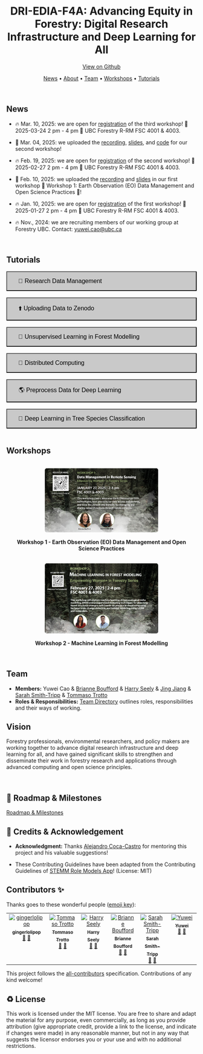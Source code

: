 <h1 style="text-align:center;">
  DRI-EDIA-F4A: Advancing Equity in Forestry: Digital Research Infrastructure and Deep Learning for All
</h1>

<p align="center">
<a href="https://github.com/yuwei-cao-git/DRI-EDIA-F4A">View on Github</a>
</p>

<p align="center">
  <a href="#news">News</a> •
  <a href="#vision">About</a> •
  <a href="#team">Team</a> •
  <a href="#workshops">Workshops</a> •
  <a href="#tutorials">Tutorials</a>
</p>

<br>

<div id="news"></div>

## News
-  🔥 Mar. 10, 2025: we are open for [registration](https://ubc.ca1.qualtrics.com/jfe/form/SV_0TEE9rR6BKyiuou) of the third workshop! 📆 2025-03-24 2 pm - 4 pm 📍 UBC Forestry R-RM FSC 4001 & 4003.

-  🎉 Mar. 04, 2025: we uploaded the [recording](https://youtu.be/ak4Y0czZn2w), [slides](./reports/workshops/workshop-2/README.md), and [code](./src/workshop2/README.md) for our second workshop!

-  🔥 Feb. 19, 2025: we are open for [registration]([https://ubc.ca1.qualtrics.com/jfe/form/SV_dnWsUSt5200JECa]) of the second workshop! 📆 2025-02-27 2 pm - 4 pm 📍 UBC Forestry R-RM FSC 4001 & 4003.

-  🎉 Feb. 10, 2025: we uploaded the [recording](https://lnkd.in/dTnGpGDu) and [slides](https://doi.org/10.5281/zenodo.14624629) in our first workshop 🌟 Workshop 1: Earth Observation (EO) Data Management and Open Science Practices 🌟! 

-  🔥 Jan. 10, 2025: we are open for [registration](https://ubc.ca1.qualtrics.com/jfe/form/SV_dnWsUSt5200JECa) of the first workshop! 📆 2025-01-27 2 pm - 4 pm 📍 UBC Forestry R-RM FSC 4001 & 4003.

-  🔥 Nov., 2024: we are recruiting members of our working group at Forestry UBC. Contact: yuwei.cao@ubc.ca 

<br>

<div id="tutorials"></div>

## Tutorials

<div style="text-align: left;">
  <a href="https://doi.org/10.5281/zenodo.14624629" style="text-decoration: none;">
    <button style="background-color: rgb(201, 201, 201); color: black; padding: 15px 30px; border: 1px solidrgba(165, 37, 8, 0.66); border-radius: 1px; cursor: pointer; width: 100%; text-align: left; font-size: 16px;">
      📄 Research Data Management
    </button>
  </a>
  <br><br>

  <a href="https://yuwei-cao-git.github.io/DRI-EDIA-F4A/reports/workshops/workshop-1/UploadingZenodo.html" style="text-decoration: none;">
    <button style="background-color: rgb(201, 201, 201); color: black; padding: 15px 30px; border: 1px solidrgba(165, 37, 8, 0.66); border-radius: 1px; cursor: pointer; width: 100%; text-align: left; font-size: 16px;">
      ⬆️ Uploading Data to Zenodo
    </button>
  </a>
  <br><br>

  <a href="https://yuwei-cao-git.github.io/DRI-EDIA-F4A/src/workshop2/python/html/unsupervised_learning.html" style="text-decoration: none;">
    <button style="background-color: rgb(201, 201, 201); color: black; padding: 15px 30px; border: 1px solidrgba(165, 37, 8, 0.66); border-radius: 1px; cursor: pointer; width: 100%; text-align: left; font-size: 16px;">
      🤖 Unsupervised Learning in Forest Modelling
    </button>
  </a>
  <br><br>

  <a href="https://yuwei-cao-git.github.io/DRI-EDIA-F4A/src/workshop2/python/html/distributed.html" style="text-decoration: none;">
    <button style="background-color: rgb(201, 201, 201); color: black; padding: 15px 30px; border: 1px solidrgba(165, 37, 8, 0.66); border-radius: 1px; cursor: pointer; width: 100%; text-align: left; font-size: 16px;">
      🔗 Distributed Computing
    </button>
  </a>
  <br><br>

  <a href="https://yuwei-cao-git.github.io/DRI-EDIA-F4A/src/tree_species_classification/preprocess_data.html" style="text-decoration: none;">
    <button style="background-color: rgb(201, 201, 201); color: black; padding: 15px 30px; border: 1px solidrgba(165, 37, 8, 0.66); border-radius: 1px; cursor: pointer; width: 100%; text-align: left; font-size: 16px;">
      🌎 Preprocess Data for Deep Learning
    </button>
  </a>
  <br><br>
  <a href="https://yuwei-cao-git.github.io/DRI-EDIA-F4A/src/tree_species_classification/tree_species_classification.html" style="text-decoration: none;">
    <button style="background-color: rgb(201, 201, 201); color: black; padding: 15px 30px; border: 1px solidrgba(165, 37, 8, 0.66); border-radius: 1px; cursor: pointer; width: 100%; text-align: left; font-size: 16px;">
      🌲 Deep Learning in Tree Species Classification
    </button>
  </a>
</div>

<br>

<div id="workshops"></div>

## Workshops
<br>

<div style="text-align: center;">
  <a href="https://youtu.be/QRvA-ZVUWdM&t=1s" target="_blank" title="Click to watch on YouTube">
    <img src="./reports/figures/workshop1_tv.jpg" alt="Workshop Thumbnail" style="width: 300px; height: auto; border-radius: 5px;">
  </a>
  <br>
  <p><strong>Workshop 1 - Earth Observation (EO) Data Management and Open Science Practices</strong></p>
</div>

<br>

<div style="text-align: center;">
  <a href="https://www.youtube.com/watch?v=ak4Y0czZn2w&t=5s" target="_blank" title="Click to watch on YouTube">
    <img src="./reports/figures/workshop2-tv.jpg" alt="Workshop Thumbnail" style="width: 300px; height: auto; border-radius: 5px;">
  </a>
  <br>
  <p><strong>Workshop 2 - Machine Learning in Forest Modelling</strong></p>
</div>

<br>
<div id="team"></div>

## Team

- **Members:** Yuwei Cao & [Brianne Boufford](https://github.com/brianneboufford) & [Harry Seely](https://github.com/harryseely) & [Jing Jiang](https://jingjiangmodels.github.io/) & [Sarah Smith-Tripp](https://sarahsmithtripp.github.io/) & [Tommaso Trotto](https://github.com/ttrotto) 
- **Roles & Responsibilities:** [Team Directory](./MeetTheTeam.md) outlines roles, responsibilities and their ways of working.



<div id="vision"></div>

## Vision

Forestry professionals, environmental researchers, and policy makers are working together to advance digital research infrastructure and deep learning for all, and have gained significant skills to strengthen and disseminate their work in forestry research and applications through advanced computing and open science principles.

<br>

<div id="roadmap"></div>

## 🎯 Roadmap & Milestones

[Roadmap & Milestones](../../issues/3)


<div id="ack"></div>

## 🤝 Credits & Acknowledgement

- **Acknowledgment:** Thanks [Alejandro Coca-Castro](https://github.com/acocac) for mentoring this project and his valuable suggestions!

- These Contributing Guidelines have been adapted from the Contributing Guidelines of [STEMM Role Models App](https://github.com/KirstieJane/STEMMRoleModels/tree/gh-pages)! (License: MIT)

<div id="contributors"></div>

## Contributors ✨

Thanks goes to these wonderful people ([emoji key](https://allcontributors.org/docs/en/emoji-key)):
<!-- ALL-CONTRIBUTORS-LIST:START - Do not remove or modify this section -->
<!-- prettier-ignore-start -->
<!-- markdownlint-disable -->
<table>
  <tbody>
    <tr>
      <td align="center" valign="top" width="14.28%"><a href="https://github.com/gingerlolipop"><img src="https://avatars.githubusercontent.com/u/13397637?v=4?s=100" width="100px;" alt="gingerlolipop"/><br /><sub><b>gingerlolipop</b></sub></a><br /><a href="#design-gingerlolipop" title="Design">🎨</a> <a href="https://github.com/yuwei-cao-git/DRI-EDIA-F4A/commits?author=gingerlolipop" title="Documentation">📖</a></td>
      <td align="center" valign="top" width="14.28%"><a href="https://github.com/ttrotto"><img src="https://avatars.githubusercontent.com/u/58608112?v=4?s=100" width="100px;" alt="Tommaso Trotto"/><br /><sub><b>Tommaso Trotto</b></sub></a><br /><a href="#design-ttrotto" title="Design">🎨</a> <a href="https://github.com/yuwei-cao-git/DRI-EDIA-F4A/commits?author=ttrotto" title="Documentation">📖</a></td>
      <td align="center" valign="top" width="14.28%"><a href="https://harryseely.github.io"><img src="https://avatars.githubusercontent.com/u/96886876?v=4?s=100" width="100px;" alt="Harry Seely"/><br /><sub><b>Harry Seely</b></sub></a><br /><a href="#design-harryseely" title="Design">🎨</a> <a href="https://github.com/yuwei-cao-git/DRI-EDIA-F4A/commits?author=harryseely" title="Documentation">📖</a></td>
      <td align="center" valign="top" width="14.28%"><a href="https://github.com/brianneboufford"><img src="https://avatars.githubusercontent.com/u/97699574?v=4?s=100" width="100px;" alt="Brianne Boufford "/><br /><sub><b>Brianne Boufford </b></sub></a><br /><a href="#design-brianneboufford" title="Design">🎨</a> <a href="https://github.com/yuwei-cao-git/DRI-EDIA-F4A/commits?author=brianneboufford" title="Documentation">📖</a></td>
      <td align="center" valign="top" width="14.28%"><a href="https://sarahsmithtripp.github.io/"><img src="https://avatars.githubusercontent.com/u/60204895?v=4?s=100" width="100px;" alt="Sarah Smith-Tripp"/><br /><sub><b>Sarah Smith-Tripp</b></sub></a><br /><a href="#design-sarahsmithtripp" title="Design">🎨</a> <a href="https://github.com/yuwei-cao-git/DRI-EDIA-F4A/commits?author=sarahsmithtripp" title="Documentation">📖</a></td>
      <td align="center" valign="top" width="14.28%"><a href="https://github.com/yuwei-cao-git"><img src="https://avatars.githubusercontent.com/u/8380284?v=4?s=100" width="100px;" alt="Yuwei"/><br /><sub><b>Yuwei</b></sub></a><br /><a href="#design-yuwei-cao-git" title="Design">🎨</a> <a href="https://github.com/yuwei-cao-git/DRI-EDIA-F4A/commits?author=yuwei-cao-git" title="Documentation">📖</a></td>
    </tr>
  </tbody>
</table>

<!-- markdownlint-restore -->
<!-- prettier-ignore-end -->

<!-- ALL-CONTRIBUTORS-LIST:END -->

This project follows the [all-contributors](https://github.com/all-contributors/all-contributors) specification. Contributions of any kind welcome!


<div id="license"></div>

## ♻️ License

This work is licensed under the MIT license. You are free to share and adapt the material for any purpose, even commercially, as long as you provide attribution (give appropriate credit, provide a link to the license, and indicate if changes were made) in any reasonable manner, but not in any way that suggests the licensor endorses you or your use and with no additional restrictions.
